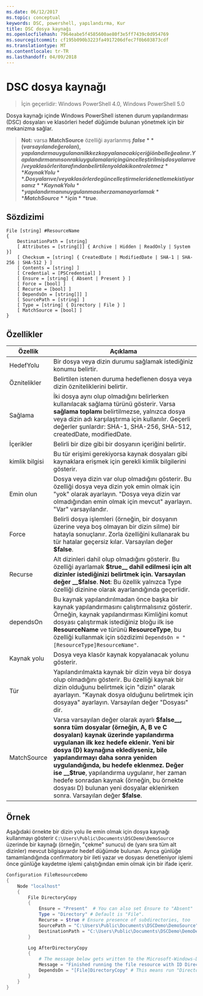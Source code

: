```yaml
---
ms.date: 06/12/2017
ms.topic: conceptual
keywords: DSC, powershell, yapılandırma, Kur
title: DSC dosya kaynağı
ms.openlocfilehash: 7964eabe5f4585600ae80f3e5ff7439c0d954769
ms.sourcegitcommit: cf195b090b3223fa4917206dfec7f0b603873cdf
ms.translationtype: MT
ms.contentlocale: tr-TR
ms.lasthandoff: 04/09/2018
---
```

# <a name="dsc-file-resource"></a>DSC dosya kaynağı

> İçin geçerlidir: Windows PowerShell 4.0, Windows PowerShell 5.0

Dosya kaynağı içinde Windows PowerShell istenen durum yapılandırması (DSC) dosyaları ve klasörleri hedef düğümde bulunan yönetmek için bir mekanizma sağlar.

>**Not:** varsa **MatchSource** özelliği ayarlanmış **$false** (varsayılan değer olan), yapılandırma uygulanan ilk kez kopyalanacak içeriği önbelleğe alınır.
>Yapılandırmanın sonraki uygulamalar için güncelleştirilmiş dosyaları ve/veya klasörleri tarafından belirtilen yoldaki kontrol etmez **KaynakYolu**. Dosyaları ve/veya klasörlerde güncelleştirmeleri denetlemek istiyorsanız **KaynakYolu** yapılandırmanın uygulanması her zaman ayarlamak **MatchSource** için **$true**.

## <a name="syntax"></a>Sözdizimi
```
File [string] #ResourceName
{
    DestinationPath = [string]
    [ Attributes = [string[]] { Archive | Hidden | ReadOnly | System }]
    [ Checksum = [string] { CreatedDate | ModifiedDate | SHA-1 | SHA-256 | SHA-512 } ]
    [ Contents = [string] ]
    [ Credential = [PSCredential] ]
    [ Ensure = [string] { Absent | Present } ]
    [ Force = [bool] ]
    [ Recurse = [bool] ]
    [ DependsOn = [string[]] ]
    [ SourcePath = [string] ]
    [ Type = [string] { Directory | File } ]
    [ MatchSource = [bool] ]
}
```

## <a name="properties"></a>Özellikler

|  Özellik  |  Açıklama   |
|---|---|
| HedefYolu| Bir dosya veya dizin durumu sağlamak istediğiniz konumu belirtir.|
| Öznitelikler| Belirtilen istenen duruma hedeflenen dosya veya dizin özniteliklerini belirtir.|
| Sağlama| İki dosya aynı olup olmadığını belirlerken kullanılacak sağlama türünü gösterir. Varsa __sağlama toplamı__ belirtilmezse, yalnızca dosya veya dizin adı karşılaştırma için kullanılır. Geçerli değerler şunlardır: SHA-1, SHA-256, SHA-512, createdDate, modifiedDate.|
| İçerikler| Belirli bir dize gibi bir dosyanın içeriğini belirtir.|
| kimlik bilgisi| Bu tür erişimi gerekiyorsa kaynak dosyaları gibi kaynaklara erişmek için gerekli kimlik bilgilerini gösterir.|
| Emin olun| Dosya veya dizin var olup olmadığını gösterir. Bu özelliği dosya veya dizin yok emin olmak için "yok" olarak ayarlayın. "Dosya veya dizin var olmadığından emin olmak için mevcut" ayarlayın. "Var" varsayılandır.|
| Force| Belirli dosya işlemleri (örneğin, bir dosyanın üzerine veya boş olmayan bir dizin silme) bir hatayla sonuçlanır. Zorla özelliğini kullanarak bu tür hatalar geçersiz kılar. Varsayılan değer __$false__.|
| Recurse| Alt dizinleri dahil olup olmadığını gösterir. Bu özelliği ayarlamak __$true__ dahil edilmesi için alt dizinler istediğinizi belirtmek için. Varsayılan değer __$false__. **Not**: Bu özellik yalnızca Type özelliği dizinine olarak ayarlandığında geçerlidir.|
| dependsOn | Bu kaynak yapılandırılmadan önce başka bir kaynak yapılandırmasını çalıştırmalısınız gösterir. Örneğin, kaynak yapılandırması Kimliğini komut dosyası çalıştırmak istediğiniz bloğu ilk ise __ResourceName__ ve türünü __ResourceType__, bu özelliği kullanmak için sözdizimi `DependsOn = "[ResourceType]ResourceName"`.|
| Kaynak yolu| Dosya veya klasör kaynak kopyalanacak yolunu gösterir.|
| Tür| Yapılandırılmakta kaynak bir dizin veya bir dosya olup olmadığını gösterir. Bu özelliği kaynak bir dizin olduğunu belirtmek için "dizin" olarak ayarlayın. "Kaynak dosya olduğunu belirtmek için dosyaya" ayarlayın. Varsayılan değer "Dosyası" dir.|
| MatchSource| Varsa varsayılan değer olarak ayarlı __$false__, sonra tüm dosyalar (örneğin, A, B ve C dosyaları) kaynak üzerinde yapılandırma uygulanan ilk kez hedefe eklenir. Yeni bir dosya (D) kaynağına eklediyseniz, bile yapılandırmayı daha sonra yeniden uygulandığında, bu hedefe eklenmez. Değer ise __$true__, yapılandırma uygulanır, her zaman hedefe sonradan kaynak (örneğin, bu örnekte dosyası D) bulunan yeni dosyalar eklenirken sonra. Varsayılan değer **$false**.|

## <a name="example"></a>Örnek

Aşağıdaki örnekte bir dizin yolu ile emin olmak için dosya kaynağı kullanmayı gösterir `C:\Users\Public\Documents\DSCDemo\DemoSource` üzerinde bir kaynağı (örneğin, "çekme" sunucu) de (yanı sıra tüm alt dizinler) mevcut bilgisayardır hedef düğümde bulunan. Ayrıca günlüğe tamamlandığında confirmatory bir ileti yazar ve dosyası denetleniyor işlemi önce günlüğe kaydetme işlemi çalıştığından emin olmak için bir ifade içerir.

```powershell
Configuration FileResourceDemo
{
    Node "localhost"
    {
        File DirectoryCopy
        {
            Ensure = "Present"  # You can also set Ensure to "Absent"
            Type = "Directory" # Default is "File".
            Recurse = $true # Ensure presence of subdirectories, too
            SourcePath = "C:\Users\Public\Documents\DSCDemo\DemoSource"
            DestinationPath = "C:\Users\Public\Documents\DSCDemo\DemoDestination"
        }

        Log AfterDirectoryCopy
        {
            # The message below gets written to the Microsoft-Windows-Desired State Configuration/Analytic log
            Message = "Finished running the file resource with ID DirectoryCopy"
            DependsOn = "[File]DirectoryCopy" # This means run "DirectoryCopy" first.
        }
    }
}
```